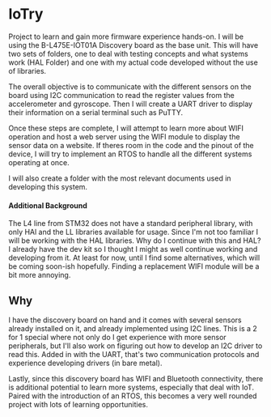 # IoTry

Project to learn and gain more firmware experience hands-on. I will be using the B-L475E-IOT01A Discovery board as the base unit. This will have two sets of folders, one to deal with testing concepts and what systems work (HAL Folder) and one with my actual code developed without the use of libraries.  
  
The overall objective is to communicate with the different sensors on the board using I2C communication to read the register values from the accelerometer and gyroscope. Then I will create a UART driver to display their information on a serial terminal such as PuTTY.  
  
Once these steps are complete, I will attempt to learn more about WIFI operation and host a web server using the WIFI module to display the sensor data on a website. If theres room in the code and the pinout of the device, I will try to implement an RTOS to handle all the different systems operating at once.  
  
I will also create a folder with the most relevant documents used in developing this system. 

#### Additional Background
The L4 line from STM32 does not have a standard peripheral library, with only HAl and the LL libraries available for usage. Since I'm not too familiar I will be working with the HAL libraries. 
Why do I continue with this and HAL? I already have the dev kit so I thought I might as well continue working and developing from it. At least for now, until I find some alternatives, which will be coming soon-ish hopefully. Finding a replacement WIFI module will be a bit more annoying. 

## Why

I have the discovery board on hand and it comes with several sensors already installed on it, and already implemented using I2C lines. This is a 2 for 1 special where not only do I get experience with more sensor peripherals, but I'll also work on figuring out how to develop an I2C driver to read this. Added in with the UART, that's two communication protocols and experience developing drivers (in bare metal).  
  
Lastly, since this discovery board has WIFI and Bluetooth connectivity, there is additional potential to learn more systems, especially that deal with IoT. Paired with the  introduction of an RTOS, this becomes a very well rounded project with lots of learning opportunities.
